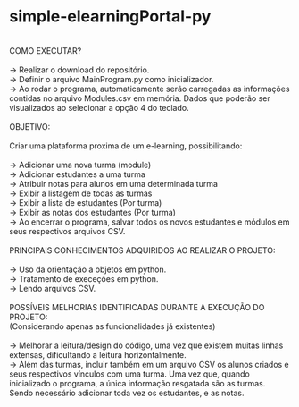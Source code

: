 # simple-elearningPortal-py
<br />
COMO EXECUTAR? <br />
<br />
-> Realizar o download do repositório. <br />
-> Definir o arquivo MainProgram.py como inicializador. <br />
-> Ao rodar o programa, automaticamente serão carregadas as informações contidas no arquivo Modules.csv em memória. Dados que poderão ser visualizados ao selecionar a opção 4 do teclado. <br />
<br />
OBJETIVO: <br />
<br />
Criar uma plataforma proxima de um e-learning, possibilitando: <br />
<br />
-> Adicionar uma nova turma (module) <br />
-> Adicionar estudantes a uma turma <br />
-> Atribuir notas para alunos em uma determinada turma <br />
-> Exibir a listagem de todas as turmas <br />
-> Exibir a lista de estudantes (Por turma) <br />
-> Exibir as notas dos estudantes (Por turma) <br />
-> Ao encerrar o programa, salvar todos os novos estudantes e módulos em seus respectivos arquivos CSV. <br />
<br />
PRINCIPAIS CONHECIMENTOS ADQUIRIDOS AO REALIZAR O PROJETO: <br />
<br />
-> Uso da orientação a objetos em python. <br />
-> Tratamento de execeções em python. <br />
-> Lendo arquivos CSV. <br />
<br />
POSSÍVEIS MELHORIAS IDENTIFICADAS DURANTE A EXECUÇÃO DO PROJETO:  <br />
(Considerando apenas as funcionalidades já existentes) <br />
 <br />
-> Melhorar a leitura/design do código, uma vez que existem muitas linhas extensas, dificultando a leitura horizontalmente. <br />
-> Além das turmas, incluir também em um arquivo CSV os alunos criados e seus respectivos vínculos com uma turma. Uma vez que, quando inicializado o programa, a única informação resgatada são as turmas. Sendo necessário adicionar toda vez os estudantes, e as notas. <br />
